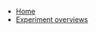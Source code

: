 <!---
Navigation specification

See https://oprypin.github.io/mkdocs-literate-nav/
-->
- [Home](index.md)
- [Experiment overviews](experiment_overviews/)
